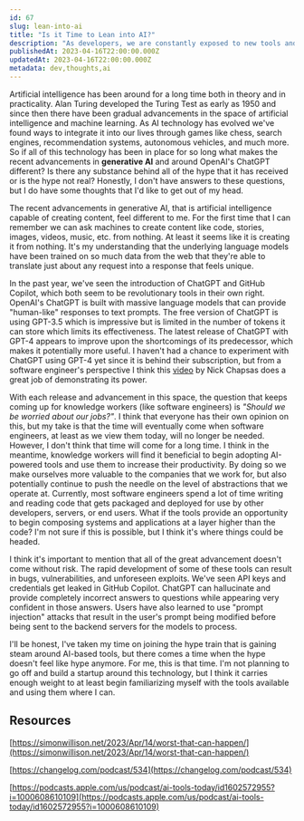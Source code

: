 ```yaml
---
id: 67
slug: lean-into-ai
title: "Is it Time to Lean into AI?"
description: "As developers, we are constantly exposed to new tools and technologies, but the most recent wave of AI advancements feels different. In this post, I'm going to share my thoughts on whether or not the hype around generative AI is real."
publishedAt: 2023-04-16T22:00:00.000Z
updatedAt: 2023-04-16T22:00:00.000Z
metadata: dev,thoughts,ai
---
```


Artificial intelligence has been around for a long time both in theory and in practicality. Alan Turing developed the Turing Test as early as 1950 and since then there have been gradual advancements in the space of artificial intelligence and machine learning. As AI technology has evolved we've found ways to integrate it into our lives through games like chess, search engines, recommendation systems, autonomous vehicles, and much more. So if all of this technology has been in place for so long what makes the recent advancements in **generative AI** and around OpenAI's ChatGPT different? Is there any substance behind all of the hype that it has received or is the hype not real? Honestly, I don't have answers to these questions, but I do have some thoughts that I'd like to get out of my head.

The recent advancements in generative AI, that is artificial intelligence capable of creating content, feel different to me. For the first time that I can remember we can ask machines to create content like code, stories, images, videos, music, etc. from nothing. At least it seems like it is creating it from nothing. It's my understanding that the underlying language models have been trained on so much data from the web that they're able to translate just about any request into a response that feels unique.

In the past year, we've seen the introduction of ChatGPT and GitHub Copilot, which both seem to be revolutionary tools in their own right. OpenAI's ChatGPT is built with massive language models that can provide "human-like" responses to text prompts. The free version of ChatGPT is using GPT-3.5 which is impressive but is limited in the number of tokens it can store which limits its effectiveness. The latest release of ChatGPT with GPT-4 appears to improve upon the shortcomings of its predecessor, which makes it potentially more useful. I haven't had a chance to experiment with ChatGPT using GPT-4 yet since it is behind their subscription, but from a software engineer's perspective I think this [video](https://www.youtube.com/watch?v=N4sDzidCudQ) by Nick Chapsas does a great job of demonstrating its power.

With each release and advancement in this space, the question that keeps coming up for knowledge workers (like software engineers) is _"Should we be worried about our jobs?"_. I think that everyone has their own opinion on this, but my take is that the time will eventually come when software engineers, at least as we view them today, will no longer be needed. However, I don't think that time will come for a long time. I think in the meantime, knowledge workers will find it beneficial to begin adopting AI-powered tools and use them to increase their productivity. By doing so we make ourselves more valuable to the companies that we work for, but also potentially continue to push the needle on the level of abstractions that we operate at. Currently, most software engineers spend a lot of time writing and reading code that gets packaged and deployed for use by other developers, servers, or end users. What if the tools provide an opportunity to begin composing systems and applications at a layer higher than the code? I'm not sure if this is possible, but I think it's where things could be headed.

I think it's important to mention that all of the great advancement doesn't come without risk. The rapid development of some of these tools can result in bugs, vulnerabilities, and unforeseen exploits. We've seen API keys and credentials get leaked in GitHub Copilot. ChatGPT can hallucinate and provide completely incorrect answers to questions while appearing very confident in those answers. Users have also learned to use "prompt injection" attacks that result in the user's prompt being modified before being sent to the backend servers for the models to process.

I'll be honest, I've taken my time on joining the hype train that is gaining steam around AI-based tools, but there comes a time when the hype doesn't feel like hype anymore. For me, this is that time. I'm not planning to go off and build a startup around this technology, but I think it carries enough weight to at least begin familiarizing myself with the tools available and using them where I can.

## Resources

[https://simonwillison.net/2023/Apr/14/worst-that-can-happen/](https://simonwillison.net/2023/Apr/14/worst-that-can-happen/)

[https://changelog.com/podcast/534](https://changelog.com/podcast/534)

[https://podcasts.apple.com/us/podcast/ai-tools-today/id1602572955?i=1000608610109](https://podcasts.apple.com/us/podcast/ai-tools-today/id1602572955?i=1000608610109)
